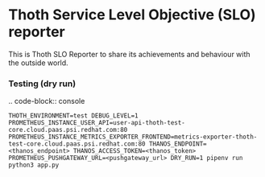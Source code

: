 # Thoth Service Level Objective (SLO) reporter

This is Thoth SLO Reporter to share its achievements and behaviour with the outside world.


### Testing (dry run)

.. code-block:: console

    THOTH_ENVIRONMENT=test DEBUG_LEVEL=1 PROMETHEUS_INSTANCE_USER_API=user-api-thoth-test-core.cloud.paas.psi.redhat.com:80 PROMETHEUS_INSTANCE_METRICS_EXPORTER_FRONTEND=metrics-exporter-thoth-test-core.cloud.paas.psi.redhat.com:80 THANOS_ENDPOINT=<thanos_endpoint> THANOS_ACCESS_TOKEN=<thanos_token> PROMETHEUS_PUSHGATEWAY_URL=<pushgateway_url> DRY_RUN=1 pipenv run python3 app.py
